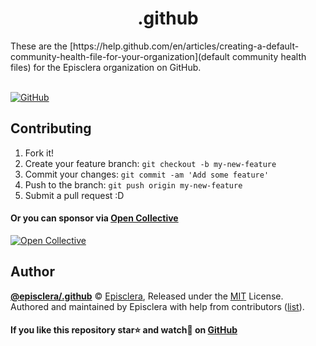 <div align="center">
  <h1>
      .github
  </h1>
</div>
These are the [https://help.github.com/en/articles/creating-a-default-community-health-file-for-your-organization](default community health files) for the Episclera organization on GitHub.
<br /><br />

[![GitHub](https://img.shields.io/github/license/episclera/.github)](https://github.com/episclera/.github/blob/master/LICENSE)

## Contributing

1. Fork it!
2. Create your feature branch: `git checkout -b my-new-feature`
3. Commit your changes: `git commit -am 'Add some feature'`
4. Push to the branch: `git push origin my-new-feature`
5. Submit a pull request :D

#### Or you can sponsor via [Open Collective](https://opencollective.com/episclera/)

[![Open Collective](https://opencollective.com/episclera/tiers/sponsor.svg?avatarHeight=60)](https://opencollective.com/episclera/)

## Author

**[@episclera/.github](https://github.com/episclera/.github)** © [Episclera](https://github.com/episclera), Released under the [MIT](https://github.com/episclera/.github/blob/master/LICENSE) License.<br>
Authored and maintained by Episclera with help from contributors ([list](https://github.com/episclera/.github/contributors)).

#### If you like this repository star⭐ and watch👀 on [GitHub](https://github.com/episclera/multipack)
